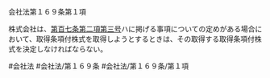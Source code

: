 会社法第１６９条第１項

株式会社は、[第百七条第二項第三号](会社法＿＿＿＿第１０７条第２項第３号)ハに掲げる事項についての定めがある場合において、取得条項付株式を取得しようとするときは、その取得する取得条項付株式を決定しなければならない。

#会社法
#会社法/第１６９条
#会社法/第１６９条/第１項
